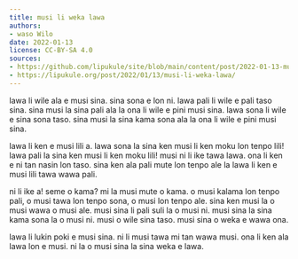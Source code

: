 ```yaml
---
title: musi li weka lawa
authors:
- waso Wilo
date: 2022-01-13
license: CC-BY-SA 4.0
sources:
- https://github.com/lipukule/site/blob/main/content/post/2022-01-13-musi-li-weka-lawa.md
- https://lipukule.org/post/2022/01/13/musi-li-weka-lawa/
---
```


lawa li wile ala e musi sina. sina sona e lon ni. lawa pali li wile e pali taso sina. sina musi la sina pali ala la ona li wile e pini musi sina. lawa sona li wile e sina sona taso. sina musi la sina kama sona ala la ona li wile e pini musi sina.

lawa li ken e musi lili a. lawa sona la sina ken musi li ken moku lon tenpo lili! lawa pali la sina ken musi li ken moku lili! musi ni li ike tawa lawa. ona li ken e ni tan nasin lon taso. sina ken ala pali mute lon tenpo ale la lawa li ken e musi lili tawa wawa pali.

ni li ike a! seme o kama? mi la musi mute o kama. o musi kalama lon tenpo pali, o musi tawa lon tenpo sona, o musi lon tenpo ale. sina ken musi la o musi wawa o musi ale. musi sina li pali suli la o musi ni. musi sina la sina kama sona la o musi ni. musi o wile sina taso. musi sina o weka e wawa ona.

lawa li lukin poki e musi sina. ni li musi tawa mi tan wawa musi. ona li ken ala lawa lon e musi. ni la o musi sina la sina weka e lawa.